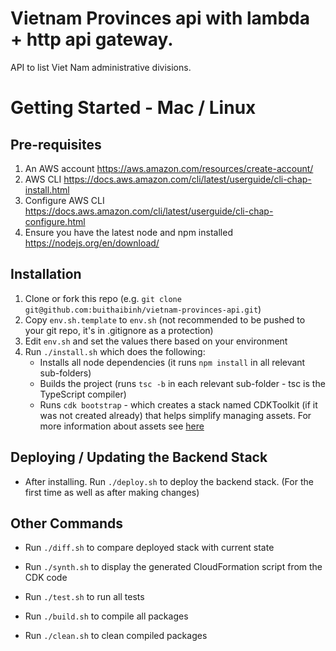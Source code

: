 # Vietnam Provinces api with lambda + http api gateway.

API to list Viet Nam administrative divisions.

# Getting Started - Mac / Linux
## Pre-requisites

1. An AWS account https://aws.amazon.com/resources/create-account/
2. AWS CLI https://docs.aws.amazon.com/cli/latest/userguide/cli-chap-install.html
3. Configure AWS CLI https://docs.aws.amazon.com/cli/latest/userguide/cli-chap-configure.html
4. Ensure you have the latest node and npm installed https://nodejs.org/en/download/

## Installation

1. Clone or fork this repo (e.g. `git clone git@github.com:buithaibinh/vietnam-provinces-api.git`)
2. Copy `env.sh.template` to `env.sh` (not recommended to be pushed to your git repo, it's in .gitignore as a protection)
3. Edit `env.sh` and set the values there based on your environment
4. Run `./install.sh` which does the following:
   - Installs all node dependencies (it runs `npm install` in all relevant sub-folders)
   - Builds the project (runs `tsc -b` in each relevant sub-folder - tsc is the TypeScript compiler)
   - Runs `cdk bootstrap` - which creates a stack named CDKToolkit (if it was not created already) that helps simplify managing assets.
     For more information about assets see [here](https://docs.aws.amazon.com/cdk/latest/guide/assets.html)

## Deploying / Updating the Backend Stack

- After installing. Run `./deploy.sh` to deploy the backend stack. (For the first time as well as after making changes)

## Other Commands

- Run `./diff.sh`   to compare deployed stack with current state
- Run `./synth.sh`  to display the generated CloudFormation script from the CDK code

- Run `./test.sh`   to run all tests
- Run `./build.sh`  to compile all packages
- Run `./clean.sh`  to clean compiled packages